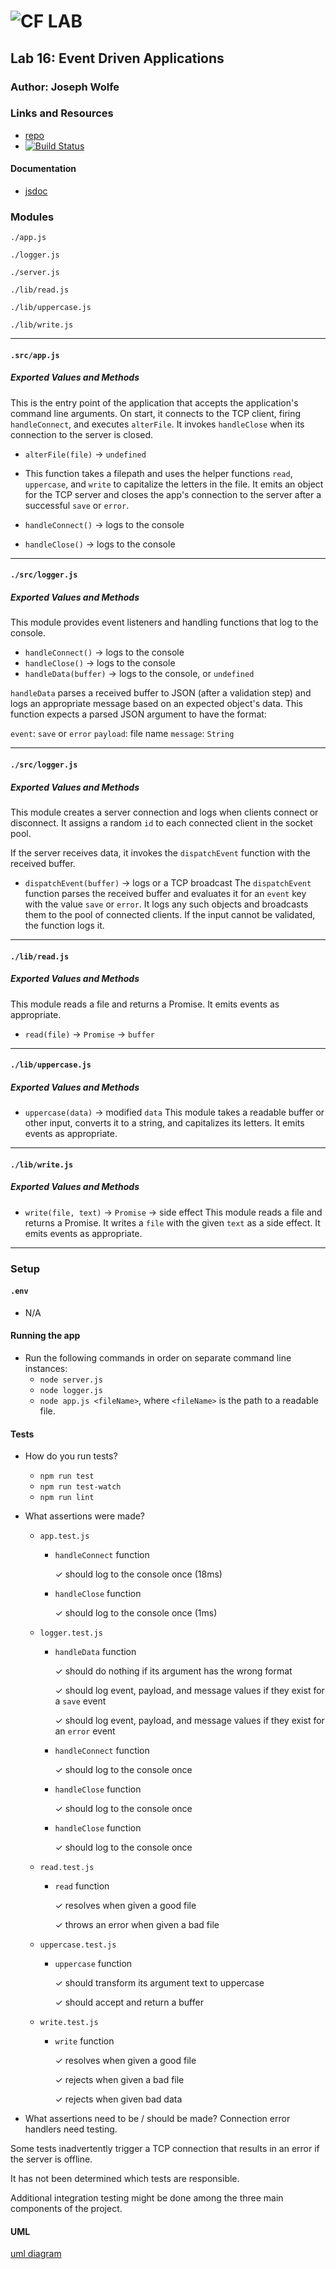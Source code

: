 ![CF](http://i.imgur.com/7v5ASc8.png) LAB
=================================================

## Lab 16: Event Driven Applications

### Author: Joseph Wolfe

### Links and Resources
* [repo](https://github.com/charmedsatyr-401-advanced-javascript/lab-17)
* [![Build Status](https://travis-ci.org/charmedsatyr-401-advanced-javascript/lab-17.svg?branch=submission)](https://travis-ci.org/charmedsatyr-401-advanced-javascript/lab-17)

#### Documentation
* [jsdoc](./docs/)

### Modules
`./app.js`

`./logger.js`

`./server.js`

`./lib/read.js`

`./lib/uppercase.js`

`./lib/write.js`

-----

#### `.src/app.js`
##### Exported Values and Methods
This is the entry point of the application that accepts the application's command line arguments. On start, it connects to the TCP client, firing `handleConnect`, and executes `alterFile`. It invokes `handleClose` when its connection to the server is closed.

* `alterFile(file)` -> `undefined`
* This function takes a filepath and uses the helper functions `read`, `uppercase`, and `write` to capitalize the letters in the file. It emits an object for the TCP server and closes the app's connection to the server after a successful `save` or `error`.

* `handleConnect()` -> logs to the console
* `handleClose()` -> logs to the console

-----

#### `./src/logger.js`
##### Exported Values and Methods
This module provides event listeners and handling functions that log to the console.
* `handleConnect()` -> logs to the console
* `handleClose()` -> logs to the console
* `handleData(buffer)` -> logs to the console, or `undefined`

`handleData` parses a received buffer to JSON (after a validation step) and logs an appropriate message based on an expected object's data. This function expects a parsed JSON argument to have the format:

`event`: `save` or `error`
`payload`: file name
`message`: `String`

-----

#### `./src/logger.js`
##### Exported Values and Methods
This module creates a server connection and logs when clients connect or disconnect. It assigns a random `id` to each connected client in the socket pool.

If the server receives data, it invokes the `dispatchEvent` function with the received buffer.

* `dispatchEvent(buffer)` -> logs or a TCP broadcast
The `dispatchEvent` function parses the received buffer and evaluates it for an `event` key with the value `save` or `error`. It logs any such objects and broadcasts them to the pool of connected clients. If the input cannot be validated, the function logs it.

-----

#### `./lib/read.js`
##### Exported Values and Methods
This module reads a file and returns a Promise. It emits events as appropriate.
* `read(file)` -> `Promise` -> `buffer`

-----

#### `./lib/uppercase.js`
##### Exported Values and Methods
* `uppercase(data)` -> modified `data`
This module takes a readable buffer or other input, converts it to a string, and capitalizes its letters. It emits events as appropriate.

-----

#### `./lib/write.js`
##### Exported Values and Methods
* `write(file, text)` -> `Promise` -> side effect
This module reads a file and returns a Promise. It writes a `file` with the given `text` as a side effect. It emits events as appropriate.

-----

### Setup
#### `.env` 
* N/A

#### Running the app
* Run the following commands in order on separate command line instances:
  * `node server.js`
  * `node logger.js`
  * `node app.js <fileName>`, where `<fileName>` is the path to a readable file. 

#### Tests
* How do you run tests?
  * `npm run test`
  * `npm run test-watch`
  * `npm run lint`

* What assertions were made?
  * `app.test.js`
    * `handleConnect` function

      ✓ should log to the console once (18ms)
    * `handleClose` function

      ✓ should log to the console once (1ms)
  * `logger.test.js`
    * `handleData` function

      ✓ should do nothing if its argument has the wrong format

      ✓ should log event, payload, and message values if they exist for a `save` event

      ✓ should log event, payload, and message values if they exist for an `error` event 
    * `handleConnect` function

      ✓ should log to the console once
    * `handleClose` function

      ✓ should log to the console once
    * `handleClose` function

      ✓ should log to the console once
  * `read.test.js`
    * `read` function

      ✓ resolves when given a good file

      ✓ throws an error when given a bad file

  * `uppercase.test.js`
    * `uppercase` function

      ✓ should transform its argument text to uppercase

      ✓ should accept and return a buffer
  * `write.test.js`
    * `write` function

      ✓ resolves when given a good file

      ✓ rejects when given a bad file

      ✓ rejects when given bad data

* What assertions need to be / should be made?
Connection error handlers need testing.

Some tests inadvertently trigger a TCP connection that results in an error if the server is offline.

It has not been determined which tests are responsible.

Additional integration testing might be done among the three main components of the project.

#### UML
[uml diagram](./docs/assets/uml.jpg)
